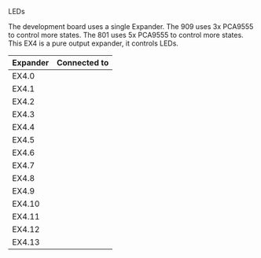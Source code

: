 LEDs

The development board uses a single Expander. The 909 uses 3x PCA9555 to control more states.
The 801 uses 5x PCA9555 to control more states.
This EX4 is a pure output expander, it controls LEDs.


| Expander  | Connected to    |
|-----------|-----------------|
| EX4.0     |      |
| EX4.1     |       |
| EX4.2     |       |
| EX4.3     |      |
| EX4.4     |    |
| EX4.5     |   |
| EX4.6     |       |
| EX4.7     |     |
| EX4.8     |   |
| EX4.9     |    |
| EX4.10    |    |
| EX4.11    |      |
| EX4.12    |      |
| EX4.13    |              |
